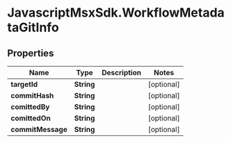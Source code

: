 # JavascriptMsxSdk.WorkflowMetadataGitInfo

## Properties

Name | Type | Description | Notes
------------ | ------------- | ------------- | -------------
**targetId** | **String** |  | [optional] 
**commitHash** | **String** |  | [optional] 
**comittedBy** | **String** |  | [optional] 
**comittedOn** | **String** |  | [optional] 
**commitMessage** | **String** |  | [optional] 


